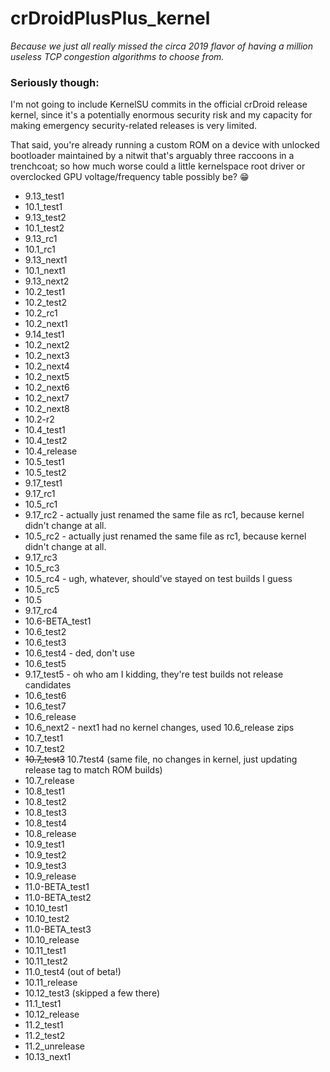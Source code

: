 # crDroidPlusPlus_kernel
_Because we just all really missed the circa 2019 flavor of having a million useless TCP congestion algorithms to choose from._

### Seriously though:
I'm not going to include KernelSU commits in the official crDroid release kernel, since it's a potentially enormous security risk and my capacity for making emergency security-related releases is very limited.

That said, you're already running a custom ROM on a device with unlocked bootloader maintained by a nitwit that's arguably three raccoons in a trenchcoat; so how much worse could a little kernelspace root driver or overclocked GPU voltage/frequency table possibly be? 😁

- 9.13_test1
- 10.1_test1
- 9.13_test2
- 10.1_test2
- 9.13_rc1
- 10.1_rc1
- 9.13_next1
- 10.1_next1
- 9.13_next2
- 10.2_test1
- 10.2_test2
- 10.2_rc1
- 10.2_next1
- 9.14_test1
- 10.2_next2
- 10.2_next3
- 10.2_next4
- 10.2_next5
- 10.2_next6
- 10.2_next7
- 10.2_next8
- 10.2-r2
- 10.4_test1
- 10.4_test2
- 10.4_release
- 10.5_test1
- 10.5_test2
- 9.17_test1
- 9.17_rc1
- 10.5_rc1
- 9.17_rc2 - actually just renamed the same file as rc1, because kernel didn't change at all.
- 10.5_rc2 - actually just renamed the same file as rc1, because kernel didn't change at all.
- 9.17_rc3
- 10.5_rc3
- 10.5_rc4 - ugh, whatever, should've stayed on test builds I guess
- 10.5_rc5
- 10.5
- 9.17_rc4
- 10.6-BETA_test1
- 10.6_test2
- 10.6_test3
- 10.6_test4 - ded, don't use
- 10.6_test5
- 9.17_test5 - oh who am I kidding, they're test builds not release candidates
- 10.6_test6
- 10.6_test7
- 10.6_release
- 10.6_next2 - next1 had no kernel changes, used 10.6_release zips
- 10.7_test1
- 10.7_test2
- ~~10.7_test3~~ 10.7test4 (same file, no changes in kernel, just updating release tag to match ROM builds)
- 10.7_release
- 10.8_test1
- 10.8_test2
- 10.8_test3
- 10.8_test4
- 10.8_release
- 10.9_test1
- 10.9_test2
- 10.9_test3
- 10.9_release
- 11.0-BETA_test1
- 11.0-BETA_test2
- 10.10_test1
- 10.10_test2
- 11.0-BETA_test3
- 10.10_release
- 10.11_test1
- 10.11_test2
- 11.0_test4 (out of beta!)
- 10.11_release
- 10.12_test3 (skipped a few there)
- 11.1_test1
- 10.12_release
- 11.2_test1
- 11.2_test2
- 11.2_unrelease
- 10.13_next1
